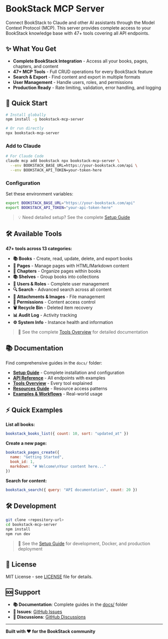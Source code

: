 # BookStack MCP Server

Connect BookStack to Claude and other AI assistants through the Model Context Protocol (MCP). This server provides complete access to your BookStack knowledge base with 47+ tools covering all API endpoints.

## ✨ What You Get

- **Complete BookStack Integration** - Access all your books, pages, chapters, and content
- **47+ MCP Tools** - Full CRUD operations for every BookStack feature
- **Search & Export** - Find content and export in multiple formats
- **User Management** - Handle users, roles, and permissions
- **Production Ready** - Rate limiting, validation, error handling, and logging

## 🚀 Quick Start

```bash
# Install globally
npm install -g bookstack-mcp-server

# Or run directly
npx bookstack-mcp-server
```

### Add to Claude

```bash
# For Claude Code
claude mcp add bookstack npx bookstack-mcp-server \
  --env BOOKSTACK_BASE_URL=https://your-bookstack.com/api \
  --env BOOKSTACK_API_TOKEN=your-token-here
```

### Configuration

Set these environment variables:

```bash
export BOOKSTACK_BASE_URL="https://your-bookstack.com/api"
export BOOKSTACK_API_TOKEN="your-api-token-here"
```

> 💡 Need detailed setup? See the complete [Setup Guide](docs/setup-guide.md)

## 🛠️ Available Tools

**47+ tools across 13 categories:**

- **📚 Books** - Create, read, update, delete, and export books
- **📄 Pages** - Manage pages with HTML/Markdown content
- **📑 Chapters** - Organize pages within books
- **📚 Shelves** - Group books into collections
- **👥 Users & Roles** - Complete user management
- **🔍 Search** - Advanced search across all content
- **📎 Attachments & Images** - File management
- **🔐 Permissions** - Content access control
- **🗑️ Recycle Bin** - Deleted item recovery
- **📊 Audit Log** - Activity tracking
- **⚙️ System Info** - Instance health and information

> 📖 See the complete [Tools Overview](docs/tools-overview.md) for detailed documentation

## 📚 Documentation

Find comprehensive guides in the `docs/` folder:

- **[Setup Guide](docs/setup-guide.md)** - Complete installation and configuration
- **[API Reference](docs/api-reference.md)** - All endpoints with examples
- **[Tools Overview](docs/tools-overview.md)** - Every tool explained
- **[Resources Guide](docs/resources-guide.md)** - Resource access patterns
- **[Examples & Workflows](docs/examples-and-workflows.md)** - Real-world usage

## ⚡ Quick Examples

**List all books:**
```javascript
bookstack_books_list({ count: 10, sort: "updated_at" })
```

**Create a new page:**
```javascript
bookstack_pages_create({
  name: "Getting Started",
  book_id: 1,
  markdown: "# Welcome\nYour content here..."
})
```

**Search for content:**
```javascript
bookstack_search({ query: "API documentation", count: 20 })
```

## 🛠️ Development

```bash
git clone <repository-url>
cd bookstack-mcp-server
npm install
npm run dev
```

> 🔧 See the [Setup Guide](docs/setup-guide.md) for development, Docker, and production deployment

## 📝 License

MIT License - see [LICENSE](LICENSE) file for details.

## 🆘 Support

- **📚 Documentation**: Complete guides in the [docs/](docs/) folder
- **🐛 Issues**: [GitHub Issues](https://github.com/pnocera/bookstack-mcp-server/issues)
- **💬 Discussions**: [GitHub Discussions](https://github.com/pnocera/bookstack-mcp-server/discussions)

---

**Built with ❤️ for the BookStack community**